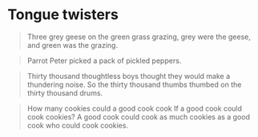 # Tongue twisters

> Three grey geese on the green grass grazing, grey were the geese, and green was the grazing.

> Parrot Peter picked a pack of pickled peppers.

> Thirty thousand thoughtless boys thought they would make a thundering noise. So the thirty thousand thumbs thumbed on the thirty thousand drums.

> How many cookies could a good cook cook If a good cook could cook cookies? A good cook could cook as much cookies as a good cook who could cook cookies.
